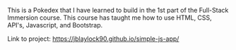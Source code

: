 This is a Pokedex that I have learned to build in the 1st part of the Full-Stack Immersion course.
This course has taught me how to use HTML, CSS, API's, Javascript, and Bootstrap.

Link to project: https://jblaylock90.github.io/simple-js-app/